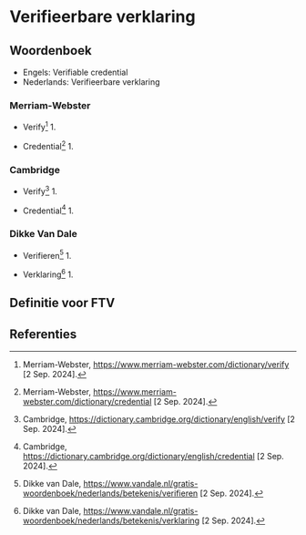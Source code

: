 # Verifieerbare verklaring

## Woordenboek

- Engels: Verifiable credential
- Nederlands: Verifieerbare verklaring

### Merriam-Webster

- Verify[^1]
  1.

- Credential[^2]
  1.

### Cambridge

- Verify[^3]
  1.

- Credential[^4]
  1.

### Dikke Van Dale

- Verifieren[^5]
  1.

- Verklaring[^6]
  1.

## Definitie voor FTV

## Referenties

[^1]: Merriam-Webster, https://www.merriam-webster.com/dictionary/verify [2 Sep. 2024].
[^2]: Merriam-Webster, https://www.merriam-webster.com/dictionary/credential [2 Sep. 2024].
[^3]: Cambridge, https://dictionary.cambridge.org/dictionary/english/verify [2 Sep. 2024].
[^4]: Cambridge, https://dictionary.cambridge.org/dictionary/english/credential [2 Sep. 2024].
[^5]: Dikke van Dale, https://www.vandale.nl/gratis-woordenboek/nederlands/betekenis/verifieren [2 Sep. 2024].
[^6]: Dikke van Dale, https://www.vandale.nl/gratis-woordenboek/nederlands/betekenis/verklaring [2 Sep. 2024].
